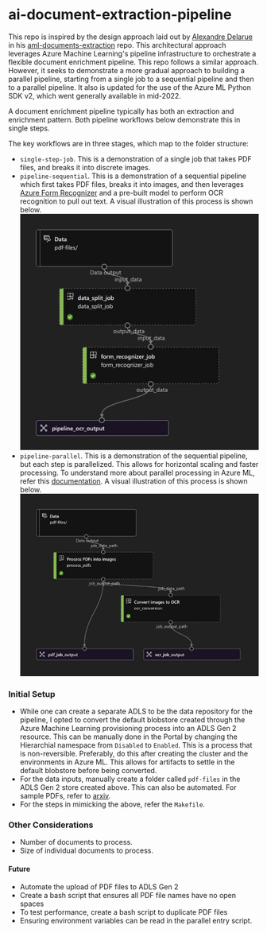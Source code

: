 # ai-document-extraction-pipeline
This repo is inspired by the design approach laid out by [Alexandre Delarue](https://github.com/aldelar) in his
  [aml-documents-extraction](https://github.com/aldelar/aml-documents-extraction) repo. This architectural
  approach leverages Azure Machine Learning's pipeline infrastructure to orchestrate a flexible document
  enrichment pipeline. This repo follows a similar approach. However, it seeks to demonstrate a more gradual
  approach to building a parallel pipeline, starting from a single job to a sequential pipeline and then to a
  parallel pipeline. It also is
  updated for the use of the Azure ML Python SDK v2, which went generally available in mid-2022.
  
A document enrichment pipeline typically has both an extraction and enrichment pattern. Both pipeline
workflows below demonstrate this in single steps. 

The key workflows are in three stages, which map to the folder structure:
- `single-step-job`. This is a demonstration of a single job that takes PDF files, and breaks it into discrete images.
- `pipeline-sequential`. This is a demonstration of a sequential pipeline which first takes PDF files, breaks
  it into images, and then leverages [Azure Form
  Recognizer](https://azure.microsoft.com/en-us/products/form-recognizer/) and a pre-built model to perform
  OCR recognition to pull out text. A visual illustration of this process is shown below.
  ![sequential-pipeline](./imgs/sequential-pipeline.jpg)
- `pipeline-parallel`. This is a demonstration of the sequential pipeline, but each step is parallelized. This
  allows for horizontal scaling and faster processing. To understand more about parallel processing in
  Azure ML, refer this
  [documentation](https://learn.microsoft.com/en-us/azure/machine-learning/how-to-use-parallel-job-in-pipeline?tabs=cliv2).
  A visual illustration of this process is shown below.
  ![parallel-pipeline](./imgs/parallel-pipeline.jpg)

### Initial Setup
- While one can create a separate ADLS to be the data repository for the pipeline, I opted to convert the
  default blobstore created through the Azure Machine Learning provisioning process into an ADLS Gen 2
  resource. This can be manually done in the Portal by changing the Hierarchial namespace from
  `Disabled` to `Enabled`. This is a process that is non-reversible. Preferably, do this after
  creating the cluster and the environments in Azure ML. This allows for artifacts to settle in the default blobstore
  before being converted.
- For the data inputs, manually create a folder called `pdf-files` in the ADLS Gen 2 store created above. This
  can also be automated. For sample PDFs, refer to [arxiv](https://arxiv.org).
- For the steps in mimicking the above, refer the `Makefile`.

### Other Considerations
- Number of documents to process.
- Size of individual documents to process.

#### Future 
- Automate the upload of PDF files to ADLS Gen 2
- Create a bash script that ensures all PDF file names have no open spaces
- To test performance, create a bash script to duplicate PDF files
- Ensuring environment variables can be read in the parallel entry script.
